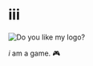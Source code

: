 # iii
![Do you like my logo?](https://5ven.stackstorage.com/public-share/OY6zjnbyT5a9ydj/preview?path=/&mode=thumbnail&size=medium)

_i_ am a game. :video_game:
